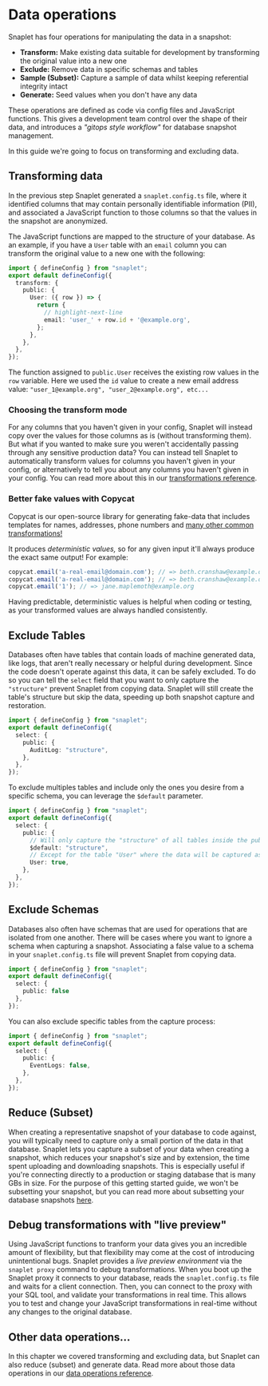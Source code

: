 # Data operations

Snaplet has four operations for manipulating the data in a snapshot:

- **Transform:** Make existing data suitable for development by transforming the original value into a new one
- **Exclude:** Remove data in specific schemas and tables
- **Sample (Subset):** Capture a sample of data whilst keeping referential integrity intact
- **Generate:** Seed values when you don't have any data

These operations are defined as code via config files and JavaScript functions.
This gives a development team control over the shape of their data, and introduces a _"gitops style workflow"_ for database snapshot management.

In this guide we're going to focus on transforming and excluding data.

## Transforming data

In the previous step Snaplet generated a `snaplet.config.ts` file, where it identified columns that may contain personally identifiable information (PII), and associated a JavaScript function to those columns so that the values in the snapshot are anonymized.

The JavaScript functions are mapped to the structure of your database.
As an example, if you have a `User` table with an `email` column you can transform the original value to a new one with the following:

```typescript
import { defineConfig } from "snaplet";
export default defineConfig({
  transform: {
    public: {
      User: ({ row }) => {
        return {
          // highlight-next-line
          email: 'user_' + row.id + '@example.org',
        };
      },
    },
  },
});
```

The function assigned to `public.User` receives the existing row values in the `row` variable.
Here we used the `id` value to create a new email address value: `"user_1@example.org", "user_2@example.org", etc...`

### Choosing the transform mode

For any columns that you haven't given in your config, Snaplet will instead copy over the values for those columns as is (without transforming them). But what if you wanted to make sure you weren't accidentally passing through any sensitive production data? You can instead tell Snaplet to automatically transform values for columns you haven't given in your config, or alternatively to tell you about any columns you haven't given in your config. You can read more about this in our [transformations reference](/references/data-operations/transform).

### Better fake values with Copycat

Copycat is our open-source library for generating fake-data that includes templates for names, addresses, phone numbers and [many other common transformations!](https://github.com/snaplet/copycat/#api-reference)

It produces _deterministic values,_ so for any given input it'll always produce the exact same output! For example:

```typescript
copycat.email('a-real-email@domain.com'); // => beth.cranshaw@example.org
copycat.email('a-real-email@domain.com'); // => beth.cranshaw@example.org
copycat.email('1'); // => jane.maplemoth@example.org
```

Having predictable, deterministic values is helpful when coding or testing, as your transformed values are always handled consistently.

## Exclude Tables

Databases often have tables that contain loads of machine generated data, like logs, that aren't really necessary or helpful during development.
Since the code doesn't operate against this data, it can be safely excluded.
To do so you can tell the `select` field that you want to only capture the `"structure"` prevent Snaplet from copying data.
Snaplet will still create the table's structure but skip the data, speeding up both snapshot capture and restoration.

```typescript
import { defineConfig } from "snaplet";
export default defineConfig({
  select: {
    public: {
      AuditLog: "structure",
    },
  },
});
```

To exclude multiples tables and include only the ones you desire from a specific schema, you can leverage the `$default` parameter.
```typescript
import { defineConfig } from "snaplet";
export default defineConfig({
  select: {
    public: {
      // Will only capture the "structure" of all tables inside the public schema.
      $default: "structure",
      // Except for the table "User" where the data will be captured as well
      User: true,
    },
  },
});
```

## Exclude Schemas

Databases also often have schemas that are used for operations that are isolated from one another. There will be cases where you want to ignore a schema when capturing a snapshot. Associating a false value to a schema in your `snaplet.config.ts` file will prevent Snaplet from copying data.

```typescript
import { defineConfig } from "snaplet";
export default defineConfig({
  select: {
    public: false
  },
});
```

You can also exclude specific tables from the capture process:
```typescript
import { defineConfig } from "snaplet";
export default defineConfig({
  select: {
    public: {
      EventLogs: false,
    },
  },
});
```

## Reduce (Subset)

When creating a representative snapshot of your database to code against, you will typically need to capture only a small portion of the data in that database. Snaplet lets you capture a subset of your data when creating a snapshot, which reduces your snapshot's size and by extension, the time spent uploading and downloading snapshots. This is especially useful if you're connecting directly to a production or staging database that is many GBs in size. For the purpose of this getting started guide, we won't be subsetting your snapshot, but you can read more about subsetting your database snapshots [here](/references/data-operations/reduce).

## Debug transformations with "live preview"

Using JavaScript functions to tranform your data gives you an incredible amount of flexibility, but that flexibility may come at the cost of introducing unintentional bugs. Snaplet provides a _live preview environment_ via the `snaplet proxy` command to debug transformations. When you boot up the Snaplet proxy it connects to your database, reads the `snaplet.config.ts` file and waits for a client connection. Then, you can connect to the proxy with your SQL tool, and validate your transformations in real time. This allows you to test and change your JavaScript transformations in real-time without any changes to the original database.

## Other data operations...

In this chapter we covered transforming and excluding data, but Snaplet can also reduce (subset) and generate data.
Read more about those data operations in our [data operations reference](/references/data-operations/overview).
